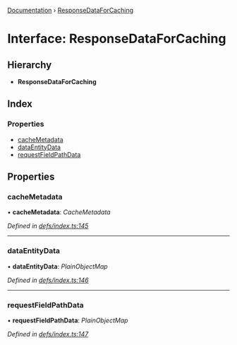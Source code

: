 [Documentation](../README.md) › [ResponseDataForCaching](responsedataforcaching.md)

# Interface: ResponseDataForCaching

## Hierarchy

* **ResponseDataForCaching**

## Index

### Properties

* [cacheMetadata](responsedataforcaching.md#cachemetadata)
* [dataEntityData](responsedataforcaching.md#dataentitydata)
* [requestFieldPathData](responsedataforcaching.md#requestfieldpathdata)

## Properties

###  cacheMetadata

• **cacheMetadata**: *CacheMetadata*

*Defined in [defs/index.ts:145](https://github.com/badbatch/graphql-box/blob/9a898ad/packages/cache-manager/src/defs/index.ts#L145)*

___

###  dataEntityData

• **dataEntityData**: *PlainObjectMap*

*Defined in [defs/index.ts:146](https://github.com/badbatch/graphql-box/blob/9a898ad/packages/cache-manager/src/defs/index.ts#L146)*

___

###  requestFieldPathData

• **requestFieldPathData**: *PlainObjectMap*

*Defined in [defs/index.ts:147](https://github.com/badbatch/graphql-box/blob/9a898ad/packages/cache-manager/src/defs/index.ts#L147)*
